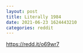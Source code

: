 ```yaml
--- 
layout: post 
title: Literally 1984 
date: 2021-06-23 1624443210 
categories: reddit 
--- 
```

https://redd.it/o69wr7